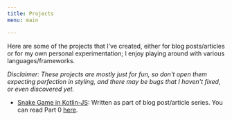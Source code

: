 ```yaml
---
title: Projects
menu: main

---
```


Here are some of the projects that I've created, either for blog posts/articles or for my own personal experimentation; I enjoy
playing around with various languages/frameworks.

*Disclaimer: These projects are mostly just for fun, so don't open them expecting perfection in styling, and there may be bugs 
that I haven't fixed, or even discovered yet.*

- [Snake Game in Kotlin-JS](/projects/snake-kotlin-js/): Written as part of blog post/article series. 
You can read Part 0 [here](/article/writing-snake-in-kotlin-js-0/).

